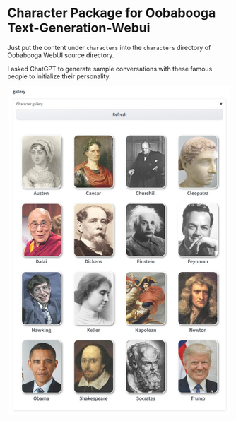 Character Package for Oobabooga Text-Generation-Webui
=====================================================

Just put the content under `characters` into the `characters` directory
of Oobabooga WebUI source directory.

I asked ChatGPT to generate sample conversations with these famous
people to initialize their personality.

![UI](./doc/UI.jpg)
